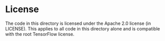 # License

The code in this directory is licensed under the Apache 2.0 license (in LICENSE).
This applies to all code in this directory alone and is compatible with the root TensorFlow license.
